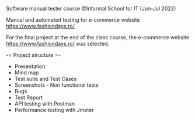 
Software manual tester course @Informal School for IT (Jun-Jul 2022)

Manual and automated testing for e-commerce website https://www.fashiondays.ro/

For the final project at the end of the class course, the e-commerce website https://www.fashiondays.ro/ was selected.

-= Project structure =-
- Presentation
- Mind map
- Test suite and Test Cases
- Screenshots - Non functional tests
- Bugs
- Test Report
- API testing with Postman
- Performance testing with Jmeter
